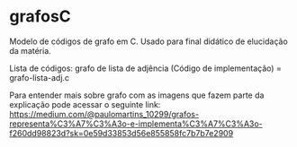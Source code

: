 # grafosC
Modelo de códigos de grafo em C. Usado para final didático de elucidação da matéria.    

Lista de códigos:
grafo de lista de adjência (Código de implementação) = grafo-lista-adj.c 

Para entender mais sobre grafo com as imagens que fazem parte da explicação pode acessar o seguinte link:
https://medium.com/@paulomartins_10299/grafos-representa%C3%A7%C3%A3o-e-implementa%C3%A7%C3%A3o-f260dd98823d?sk=0e59d33853d56e855858fc7b7b7e2909

